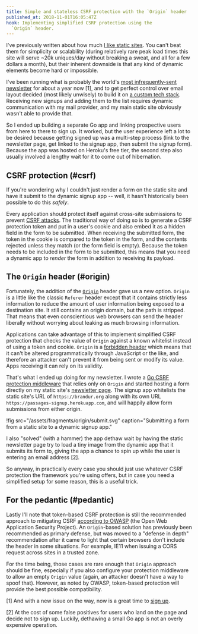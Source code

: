 ```yaml
---
title: Simple and stateless CSRF protection with the `Origin` header
published_at: 2018-11-01T16:05:47Z
hook: Implementing simplified CSRF protection using the
  `Origin` header.
---
```


I've previously written about how much [I like static
sites](/aws-intrinsic-static). You can't beat them for
simplicity or scalability (during relatively rare peak load
times this site will serve ~20k uniques/day without
breaking a sweat, and all for a few dollars a month), but
their inherent downside is that any kind of dynamic
elements become hard or impossible.

I've been running what is probably the world's [most
infrequently-sent newsletter](/newsletter) for about a year
now [1], and to get perfect control over email layout
decided (most likely unwisely) to build it on [a custom
tech stack](/newsletters). Receiving new signups and adding
them to the list requires dynamic communication with my
mail provider, and my main static site obviously wasn't
able to provide that.

So I ended up building a separate Go app and linking
prospective users from here to there to sign up. It worked,
but the user experience left a lot to be desired because
getting signed up was a multi-step process (link to the
newsletter page, get linked to the signup app, then submit
the signup form). Because the app was hosted on Heroku's
free tier, the second step also usually involved a lengthy
wait for it to come out of hibernation.

## CSRF protection (#csrf)

If you're wondering why I couldn't just render a form on
the static site and have it submit to the dynamic signup
app -- well, it hasn't historically been possible to do
this _safely_.

Every application should protect itself against cross-site
submissions to prevent [CSRF attacks][csrf]. The
traditional way of doing so is to generate a CSRF
protection token and put in a user's cookie and also embed
it as a hidden field in the form to be submitted. When
receiving the submitted form, the token in the cookie is
compared to the token in the form, and the contents
rejected unless they match (or the form field is empty).
Because the token needs to be included in the form to be
submitted, this means that you need a dynamic app to
_render_ the form in addition to receiving its payload.

## The `Origin` header (#origin)

Fortunately, the addition of the [`Origin`][origin] header
gave us a new option. `Origin` is a little like the classic
`Referer` header except that it contains strictly less
information to reduce the amount of user information being
exposed to a destination site. It still contains an origin
domain, but the path is stripped. That means that even
conscientious web browsers can send the header liberally
without worrying about leaking as much browsing
information.

Applications can take advantage of this to implement
simplified CSRF protection that checks the value of
`Origin` against a known whitelist instead of using a token
and cookie. `Origin` is a [forbidden header][forbidden]
which means that it can't be altered programmatically
through JavaScript or the like, and therefore an attacker
can't prevent it from being sent or modify its value. Apps
receiving it can rely on its validity.

That's what I ended up doing for my newsletter. I wrote a
[Go CSRF protection middleware][go] that relies only on
`Origin` and started hosting a form directly on my static
site's [newsletter page](/newsletter). The signup app
whitelists the static site's URL of `https://brandur.org`
along with its own URL
`https://passages-signup.herokuapp.com`, and will happily
allow form submissions from either origin.

!fig src="/assets/fragments/origin/submit.svg" caption="Submitting a form from a static site to a dynamic signup app."

I also "solved" (with a hammer) the app dethaw wait by
having the static newsletter page try to load a tiny image
from the dynamic app that it submits its form to, giving
the app a chance to spin up while the user is entering an
email address [2].

So anyway, in practically every case you should just use
whatever CSRF protection the framework you're using offers,
but in case you need a simplified setup for some reason,
this is a useful trick.

## For the pedantic (#pedantic)

Lastly I'll note that token-based CSRF protection is still
the recommended approach to mitigating CSRF [according to
OWASP][owasp] (the Open Web Application Security Project).
An `Origin`-based solution has previously been recommended
as primary defense, but was moved to a "defense in depth"
recommendation after it came to light that certain browsers
don't include the header in some situations. For example,
IE11 when issuing a CORS request across sites in a trusted
zone.

For the time being, those cases are rare enough that
`Origin` approach should be fine, especially if you also
configure your protection middleware to allow an empty
`Origin` value (again, an attacker doesn't have a way to
spoof that). However, as noted by OWASP, token-based
protection will provide the best possible compatibility.

[1] And with a new issue on the way, now is a great time to
[sign up](https://brandur.org/newsletter).

[2] At the cost of some false positives for users who land
on the page and decide not to sign up. Luckily, dethawing a
small Go app is not an overly expensive operation.

[csrf]: https://www.owasp.org/index.php/Cross-Site_Request_Forgery_(CSRF)
[forbidden]: https://developer.mozilla.org/en-US/docs/Glossary/Forbidden_header_name
[go]: https://github.com/brandur/csrf
[origin]: https://developer.mozilla.org/en-US/docs/Web/HTTP/Headers/Origin
[owasp]: https://www.owasp.org/index.php/Cross-Site_Request_Forgery_(CSRF)_Prevention_Cheat_Sheet#Defense_In_Depth_Techniques
